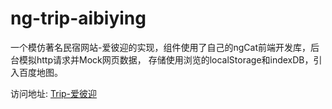 # ng-trip-aibiying

一个模仿著名民宿网站-爱彼迎的实现，组件使用了自己的ngCat前端开发库，后台模拟http请求并Mock网页数据，
存储使用浏览的localStorage和indexDB，引入百度地图。

访问地址: [Trip-爱彼迎](http://blueskyawen.com/ng-trip-aibiying)
